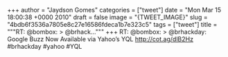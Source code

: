 
+++
author = "Jaydson Gomes"
categories = ["tweet"]
date = "Mon Mar 15 18:00:38 +0000 2010"
draft = false
image = "{TWEET_IMAGE}"
slug = "4bdb6f3536a7805e8c27e16586fdeca1b7e323c5"
tags = ["tweet"]
title = """RT: @bombox: &gt; @brhack..."""
+++
RT: @bombox: &gt; @brhackday: Google Buzz Now Available via Yahoo’s YQL http://cot.ag/dlB2Hz #brhackday #yahoo #YQL
